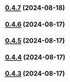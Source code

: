 ## [0.4.7](https://github.com/eimi-codes/Bratacha-MCNF/compare/v0.4.6...v0.4.7) (2024-08-18)



## [0.4.6](https://github.com/eimi-codes/Bratacha-MCNF/compare/v0.4.5...v0.4.6) (2024-08-17)



## [0.4.5](https://github.com/eimi-codes/Bratacha-MCNF/compare/v0.4.4...v0.4.5) (2024-08-17)



## [0.4.4](https://github.com/eimi-codes/Bratacha-MCNF/compare/v0.4.3...v0.4.4) (2024-08-17)



## [0.4.3](https://github.com/eimi-codes/Bratacha-MCNF/compare/v0.4.2...v0.4.3) (2024-08-17)



